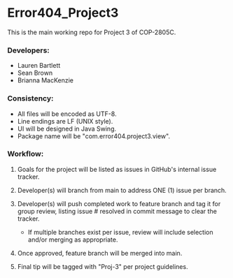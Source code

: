 # Error404_Project3
This is the main working repo for Project 3 of COP-2805C.

### Developers:
* Lauren Bartlett
* Sean Brown
* Brianna MacKenzie

### Consistency:
* All files will be encoded as UTF-8.
* Line endings are LF (UNIX style).
* UI will be designed in Java Swing.
* Package name will be "com.error404.project3.view".

### Workflow:
1. Goals for the project will be listed as issues in GitHub's internal issue tracker.
2. Developer(s) will branch from main to address ONE (1) issue per branch.
3. Developer(s) will push completed work to feature branch and tag it for group review, listing issue # resolved in
 commit message to clear the tracker.

    * If multiple branches exist per issue, review will include selection and/or merging as appropriate.
4. Once approved, feature branch will be merged into main.
5. Final tip will be tagged with "Proj-3" per project guidelines.
